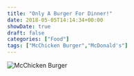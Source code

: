 ```yaml
---
title: "Only A Burger For Dinner!"
date: 2018-05-05T14:14:34+00:00
showDate: true
draft: false
categories: ["Food"]
tags: ["McChicken Burger","McDonald's"]
---
```


![McChicken Burger](/images/IMG_20180505_184254.jpg)